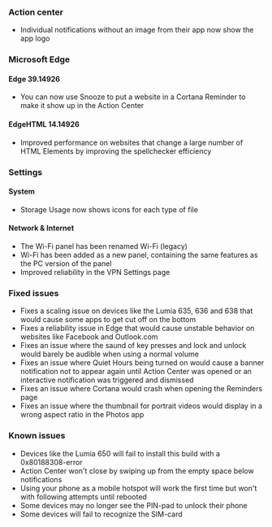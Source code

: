 ### Action center
- Individual notifications without an image from their app now show the app logo

### Microsoft Edge
#### Edge 39.14926
- You can now use Snooze to put a website in a Cortana Reminder to make it show up in the Action Center

#### EdgeHTML 14.14926
- Improved performance on websites that change a large number of HTML Elements by improving the spellchecker efficiency

### Settings
#### System
- Storage Usage now shows icons for each type of file

#### Network & Internet
- The Wi-Fi panel has been renamed Wi-Fi (legacy)
- Wi-Fi has been added as a new panel, containing the same features as the PC version of the panel
- Improved reliability in the VPN Settings page

### Fixed issues
- Fixes a scaling issue on devices like the Lumia 635, 636 and 638 that would cause some apps to get cut off on the bottom
- Fixes a reliability issue in Edge that would cause unstable behavior on websites like Facebook and Outlook.com
- Fixes an issue where the saund of key presses and lock and unlock would barely be audible when using a normal volume
- Fixes an issue where Quiet Hours being turned on would cause a banner notification not to appear again until Action Center was opened or an interactive notification was triggered and dismissed
- Fixes an issue where Cortana would crash when opening the Reminders page
- Fixes an issue where the thumbnail for portrait videos would display in a wrong aspect ratio in the Photos app

### Known issues
- Devices like the Lumia 650 will fail to install this build with a 0x80188308-error
- Action Center won't close by swiping up from the empty space below notifications
- Using your phone as a mobile hotspot will work the first time but won't with following attempts until rebooted
- Some devices may no longer see the PIN-pad to unlock their phone
- Some devices will fail to recognize the SIM-card